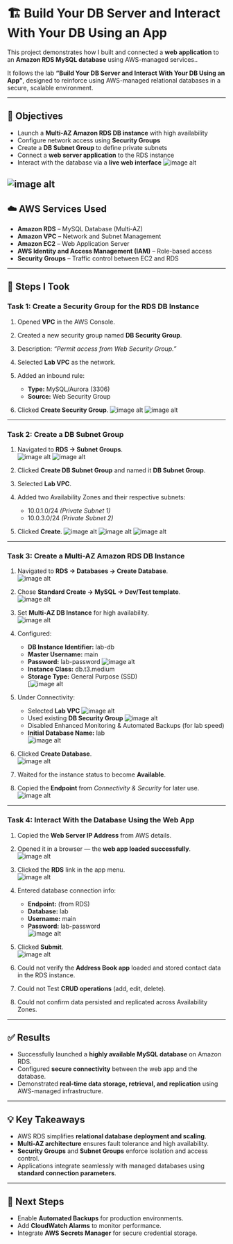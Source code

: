 # 🏗️ Build Your DB Server and Interact With Your DB Using an App

This project demonstrates how I built and connected a **web application** to an **Amazon RDS MySQL database** using AWS-managed services..

It follows the lab **“Build Your DB Server and Interact With Your DB Using an App”**, designed to reinforce using AWS-managed relational databases in a secure, scalable environment.

---

## 🧭 Objectives
- Launch a **Multi-AZ Amazon RDS DB instance** with high availability  
- Configure network access using **Security Groups**  
- Create a **DB Subnet Group** to define private subnets  
- Connect a **web server application** to the RDS instance  
- Interact with the database via a **live web interface**
![image alt](https://github.com/Reginald9999/aws-restart-journey/blob/1d862815739bc24cfdc57c0c3c94328564e4cf49/Images/Lab%20Images/Database%20im/Build%20a%20DB%20server/Screenshot%20(2199).png)

![image alt](https://github.com/Reginald9999/aws-restart-journey/blob/1d862815739bc24cfdc57c0c3c94328564e4cf49/Images/Lab%20Images/Database%20im/Build%20a%20DB%20server/Screenshot%20(2200).png)
---

## ☁️ AWS Services Used
- **Amazon RDS** – MySQL Database (Multi-AZ)
- **Amazon VPC** – Network and Subnet Management
- **Amazon EC2** – Web Application Server
- **AWS Identity and Access Management (IAM)** – Role-based access
- **Security Groups** – Traffic control between EC2 and RDS

---

## 🧩 Steps I Took

### **Task 1: Create a Security Group for the RDS DB Instance**
1. Opened **VPC** in the AWS Console.  

2. Created a new security group named **DB Security Group**.  

4. Description: *“Permit access from Web Security Group.”*  

5. Selected **Lab VPC** as the network.  

6. Added an inbound rule:  
   - **Type:** MySQL/Aurora (3306)  
   - **Source:** Web Security Group  

7. Clicked **Create Security Group**.
![image alt](https://github.com/Reginald9999/aws-restart-journey/blob/280dcdf4cdb9e4437fffc885bf7f331cbc8f4406/Images/Lab%20Images/Database%20im/Build%20a%20DB%20server/Screenshot%20(2205).png)
![image alt](https://github.com/Reginald9999/aws-restart-journey/blob/280dcdf4cdb9e4437fffc885bf7f331cbc8f4406/Images/Lab%20Images/Database%20im/Build%20a%20DB%20server/Screenshot%20(2206).png)
---

### **Task 2: Create a DB Subnet Group**
1. Navigated to **RDS → Subnet Groups**.  
![image alt](https://github.com/Reginald9999/aws-restart-journey/blob/280dcdf4cdb9e4437fffc885bf7f331cbc8f4406/Images/Lab%20Images/Database%20im/Build%20a%20DB%20server/Screenshot%20(2208).png)
![image alt](https://github.com/Reginald9999/aws-restart-journey/blob/280dcdf4cdb9e4437fffc885bf7f331cbc8f4406/Images/Lab%20Images/Database%20im/Build%20a%20DB%20server/Screenshot%20(2210).png)

3. Clicked **Create DB Subnet Group** and named it **DB Subnet Group**.  

4. Selected **Lab VPC**.  

5. Added two Availability Zones and their respective subnets:
   - 10.0.1.0/24 *(Private Subnet 1)*
   - 10.0.3.0/24 *(Private Subnet 2)*  
6. Clicked **Create**.
![image alt](https://github.com/Reginald9999/aws-restart-journey/blob/280dcdf4cdb9e4437fffc885bf7f331cbc8f4406/Images/Lab%20Images/Database%20im/Build%20a%20DB%20server/Screenshot%20(2213).png)
![image alt](https://github.com/Reginald9999/aws-restart-journey/blob/280dcdf4cdb9e4437fffc885bf7f331cbc8f4406/Images/Lab%20Images/Database%20im/Build%20a%20DB%20server/Screenshot%20(2214).png)
![image alt](https://github.com/Reginald9999/aws-restart-journey/blob/280dcdf4cdb9e4437fffc885bf7f331cbc8f4406/Images/Lab%20Images/Database%20im/Build%20a%20DB%20server/Screenshot%20(2215).png)
---

### **Task 3: Create a Multi-AZ Amazon RDS DB Instance**
1. Navigated to **RDS → Databases → Create Database**.  
![image alt](https://github.com/Reginald9999/aws-restart-journey/blob/280dcdf4cdb9e4437fffc885bf7f331cbc8f4406/Images/Lab%20Images/Database%20im/Build%20a%20DB%20server/Screenshot%20(2216).png)

3. Chose **Standard Create → MySQL → Dev/Test template**.  
![image alt](https://github.com/Reginald9999/aws-restart-journey/blob/280dcdf4cdb9e4437fffc885bf7f331cbc8f4406/Images/Lab%20Images/Database%20im/Build%20a%20DB%20server/Screenshot%20(2218).png)

5. Set **Multi-AZ DB Instance** for high availability.  
![image alt](https://github.com/Reginald9999/aws-restart-journey/blob/280dcdf4cdb9e4437fffc885bf7f331cbc8f4406/Images/Lab%20Images/Database%20im/Build%20a%20DB%20server/Screenshot%20(2221).png)

7. Configured:
   - **DB Instance Identifier:** lab-db  
   - **Master Username:** main  
   - **Password:** lab-password
![image alt](https://github.com/Reginald9999/aws-restart-journey/blob/280dcdf4cdb9e4437fffc885bf7f331cbc8f4406/Images/Lab%20Images/Database%20im/Build%20a%20DB%20server/Screenshot%20(2222).png)
   - **Instance Class:** db.t3.medium  
   - **Storage Type:** General Purpose (SSD)  
[![image alt](https://github.com/Reginald9999/aws-restart-journey/blob/280dcdf4cdb9e4437fffc885bf7f331cbc8f4406/Images/Lab%20Images/Database%20im/Build%20a%20DB%20server/Screenshot%20(2223).png)

8. Under Connectivity:
   - Selected **Lab VPC**
![image alt](https://github.com/Reginald9999/aws-restart-journey/blob/280dcdf4cdb9e4437fffc885bf7f331cbc8f4406/Images/Lab%20Images/Database%20im/Build%20a%20DB%20server/Screenshot%20(2224).png)
   - Used existing **DB Security Group**
![image alt](https://github.com/Reginald9999/aws-restart-journey/blob/280dcdf4cdb9e4437fffc885bf7f331cbc8f4406/Images/Lab%20Images/Database%20im/Build%20a%20DB%20server/Screenshot%20(2226).png)
   - Disabled Enhanced Monitoring & Automated Backups (for lab speed)  
   - **Initial Database Name:** lab  
![image alt](https://github.com/Reginald9999/aws-restart-journey/blob/280dcdf4cdb9e4437fffc885bf7f331cbc8f4406/Images/Lab%20Images/Database%20im/Build%20a%20DB%20server/Screenshot%20(2227).png)


9. Clicked **Create Database**.  
![image alt](https://github.com/Reginald9999/aws-restart-journey/blob/280dcdf4cdb9e4437fffc885bf7f331cbc8f4406/Images/Lab%20Images/Database%20im/Build%20a%20DB%20server/Screenshot%20(2229).png)

11. Waited for the instance status to become **Available**.  

12. Copied the **Endpoint** from *Connectivity & Security* for later use.
![image alt](https://github.com/Reginald9999/aws-restart-journey/blob/280dcdf4cdb9e4437fffc885bf7f331cbc8f4406/Images/Lab%20Images/Database%20im/Build%20a%20DB%20server/Screenshot%20(2233).png)
---

### **Task 4: Interact With the Database Using the Web App**
1. Copied the **Web Server IP Address** from AWS details.  
2. Opened it in a browser — the **web app loaded successfully**.  
![image alt](https://github.com/Reginald9999/aws-restart-journey/blob/280dcdf4cdb9e4437fffc885bf7f331cbc8f4406/Images/Lab%20Images/Database%20im/Build%20a%20DB%20server/Screenshot%20(2234).png)

4. Clicked the **RDS** link in the app menu.  
![image alt](https://github.com/Reginald9999/aws-restart-journey/blob/280dcdf4cdb9e4437fffc885bf7f331cbc8f4406/Images/Lab%20Images/Database%20im/Build%20a%20DB%20server/Screenshot%20(2235).png)

6. Entered database connection info:
   - **Endpoint:** (from RDS)
   - **Database:** lab
   - **Username:** main
   - **Password:** lab-password  
![image alt](https://github.com/Reginald9999/aws-restart-journey/blob/280dcdf4cdb9e4437fffc885bf7f331cbc8f4406/Images/Lab%20Images/Database%20im/Build%20a%20DB%20server/Screenshot%20(2236).png)

7. Clicked **Submit**.  
![image alt](https://github.com/Reginald9999/aws-restart-journey/blob/280dcdf4cdb9e4437fffc885bf7f331cbc8f4406/Images/Lab%20Images/Database%20im/Build%20a%20DB%20server/Screenshot%20(2237).png)

9. Could not verify the **Address Book app** loaded and stored contact data in the RDS instance.  


11. Could not Test **CRUD operations** (add, edit, delete).  


13. Could not confirm data persisted and replicated across Availability Zones.


---

## ✅ Results
- Successfully launched a **highly available MySQL database** on Amazon RDS.  
- Configured **secure connectivity** between the web app and the database.  
- Demonstrated **real-time data storage, retrieval, and replication** using AWS-managed infrastructure.

---

## 💡 Key Takeaways
- AWS RDS simplifies **relational database deployment and scaling**.  
- **Multi-AZ architecture** ensures fault tolerance and high availability.  
- **Security Groups** and **Subnet Groups** enforce isolation and access control.  
- Applications integrate seamlessly with managed databases using **standard connection parameters**.

---

## 🧾 Next Steps
- Enable **Automated Backups** for production environments.  
- Add **CloudWatch Alarms** to monitor performance.  
- Integrate **AWS Secrets Manager** for secure credential storage.



